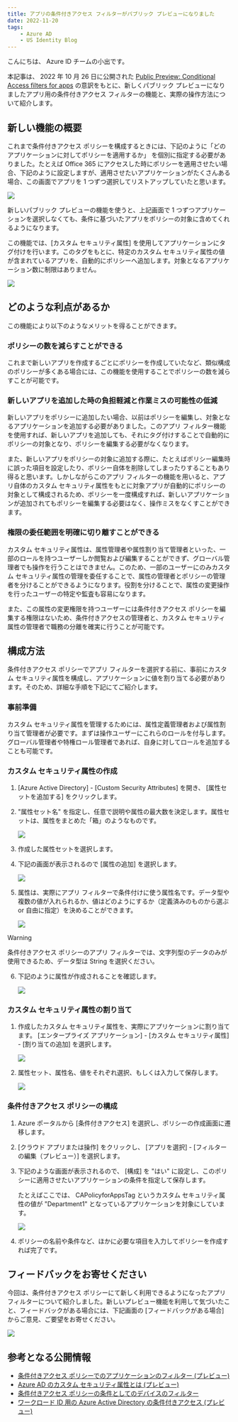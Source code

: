 ```yaml
---
title: アプリの条件付きアクセス フィルターがパブリック プレビューになりました
date: 2022-11-20
tags:
    - Azure AD
    - US Identity Blog
---
```


こんにちは、 Azure ID チームの小出です。

本記事は、 2022 年 10 月 26 日に公開された [Public Preview: Conditional Access filters for apps](https://techcommunity.microsoft.com/t5/microsoft-entra-azure-ad-blog/public-preview-conditional-access-filters-for-apps/ba-p/2365680) の意訳をもとに、新しくパブリック プレビューになりましたアプリ用の条件付きアクセス フィルターの機能と、実際の操作方法について紹介します。

## 新しい機能の概要

これまで条件付きアクセス ポリシーを構成するときには、下記のように「どのアプリケーションに対してポリシーを適用するか」 を個別に指定する必要がありました。たとえば Office 365 にアクセスした時にポリシーを適用させたい場合、下記のように設定しますが、適用させたいアプリケーションがたくさんある場合、この画面でアプリを 1 つずつ選択してリストアップしていたと思います。

![](./ca-filter-for-apps/ca-filter-for-apps1.png)

新しいパブリック プレビューの機能を使うと、上記画面で 1 つずつアプリケーションを選択しなくても、条件に基づいたアプリをポリシーの対象に含めてくれるようになります。

この機能では、[カスタム セキュリティ属性] を使用してアプリケーションにタグ付けを行います。このタグをもとに、特定のカスタム セキュリティ属性の値が含まれているアプリを、自動的にポリシーへ追加します。対象となるアプリケーション数に制限はありません。

![](./ca-filter-for-apps/ca-filter-for-apps2.png)

## どのような利点があるか

この機能により以下のようなメリットを得ることができます。

### ポリシーの数を減らすことができる

これまで新しいアプリを作成するごとにポリシーを作成していたなど、類似構成のポリシーが多くある場合には、この機能を使用することでポリシーの数を減らすことが可能です。

### 新しいアプリを追加した時の負担軽減と作業ミスの可能性の低減

新しいアプリをポリシーに追加したい場合、以前はポリシーを編集し、対象となるアプリケーションを追加する必要がありました。このアプリ フィルター機能を使用すれば、新しいアプリを追加しても、それにタグ付けすることで自動的にポリシーの対象となり、ポリシーを編集する必要がなくなります。

また、新しいアプリをポリシーの対象に追加する際に、たとえばポリシー編集時に誤った項目を設定したり、ポリシー自体を削除してしまったりすることもあり得ると思います。しかしながらこのアプリ フィルターの機能を用いると、アプリ自体のカスタム セキュリティ属性をもとに対象アプリが自動的にポリシーの対象として構成されるため、ポリシーを一度構成すれば、新しいアプリケーションが追加されてもポリシーを編集する必要はなく、操作ミスをなくすことができます。

### 権限の委任範囲を明確に切り離すことができる

カスタム セキュリティ属性は、属性管理者や属性割り当て管理者といった、一部のロールを持つユーザーしか閲覧および編集することができず、グローバル管理者でも操作を行うことはできません。このため、一部のユーザーにのみカスタム セキュリティ属性の管理を委任することで、属性の管理者とポリシーの管理者を分けることができるようになります。役割を分けることで、属性の変更操作を行ったユーザーの特定や監査も容易になります。

また、この属性の変更権限を持つユーザーには条件付きアクセス ポリシーを編集する権限はないため、条件付きアクセスの管理者と、カスタム セキュリティ属性の管理者で職務の分離を確実に行うことが可能です。 

## 構成方法

条件付きアクセス ポリシーでアプリ フィルターを選択する前に、事前にカスタム セキュリティ属性を構成し、アプリケーションに値を割り当てる必要があります。そのため、詳細な手順を下記にてご紹介します。

### 事前準備

カスタム セキュリティ属性を管理するためには、属性定義管理者および属性割り当て管理者が必要です。まずは操作ユーザーにこれらのロールを付与します。グローバル管理者や特権ロール管理者であれば、自身に対してロールを追加することも可能です。

### カスタム セキュリティ属性の作成

1. [Azure Active Directory] - [Custom Security Attributes] を開き、 [属性セットを追加する] をクリックします。
2. "属性セット名" を指定し、任意で説明や属性の最大数を決定します。属性セットは、属性をまとめた「箱」のようなものです。

    ![](./ca-filter-for-apps/ca-filter-for-apps3.png)

3. 作成した属性セットを選択します。
4. 下記の画面が表示されるので [属性の追加] を選択します。

    ![](./ca-filter-for-apps/ca-filter-for-apps4.png)

5. 属性は、実際にアプリ フィルターで条件付けに使う属性名です。データ型や複数の値が入れられるか、値はどのようにするか（定義済みのものから選ぶ or 自由に指定）を決めることができます。

    ![](./ca-filter-for-apps/ca-filter-for-apps5.png)

> [!WARNING]
> 条件付きアクセス ポリシーのアプリ フィルターでは、文字列型のデータのみが使用できるため、データ型は String を選択ください。

6. 下記のように属性が作成されることを確認します。

    ![](./ca-filter-for-apps/ca-filter-for-apps6.png)

### カスタム セキュリティ属性の割り当て

1. 作成したカスタム セキュリティ属性を、実際にアプリケーションに割り当てます。 [エンタープライズ アプリケーション] - [カスタム セキュリティ属性] - [割り当ての追加] を選択します。

    ![](./ca-filter-for-apps/ca-filter-for-apps7.png)

2. 属性セット、属性名、値をそれぞれ選択、もしくは入力して保存します。

    ![](./ca-filter-for-apps/ca-filter-for-apps8.png)

### 条件付きアクセス ポリシーの構成

1. Azure ポータルから [条件付きアクセス] を選択し、ポリシーの作成画面に遷移します。
2. [クラウド アプリまたは操作] をクリックし、 [アプリを選択] - [フィルターの編集（プレビュー）] を選択します。
3. 下記のような画面が表示されるので、 [構成] を "はい" に設定し、このポリシーに適用させたいアプリケーションの条件を指定して保存します。

    たとえばここでは、 CAPolicyforAppsTag というカスタム セキュリティ属性の値が "Department1" となっているアプリケーションを対象にしています。

    ![](./ca-filter-for-apps/ca-filter-for-apps9.png)

4. ポリシーの名前や条件など、ほかに必要な項目を入力してポリシーを作成すれば完了です。

## フィードバックをお寄せください

今回は、条件付きアクセス ポリシーにて新しく利用できるようになったアプリ フィルターについて紹介しました。新しいプレビュー機能を利用して気づいたこと、フィードバックがある場合には、下記画面の [フィードバックがある場合] からご意見、ご要望をお寄せください。

  ![](./ca-filter-for-apps/ca-filter-for-apps10.png)

## 参考となる公開情報

- [条件付きアクセス ポリシーでのアプリケーションのフィルター (プレビュー)](https://learn.microsoft.com/ja-jp/azure/active-directory/conditional-access/concept-filter-for-applications)
- [Azure AD のカスタム セキュリティ属性とは (プレビュー)](https://learn.microsoft.com/ja-jp/azure/active-directory/fundamentals/custom-security-attributes-overview)
- [条件付きアクセス ポリシーの条件としてのデバイスのフィルター](https://learn.microsoft.com/ja-jp/azure/active-directory/conditional-access/concept-condition-filters-for-devices)
- [ワークロード ID 用の Azure Active Directory の条件付きアクセス (プレビュー)](https://learn.microsoft.com/ja-jp/azure/active-directory/conditional-access/workload-identity)
